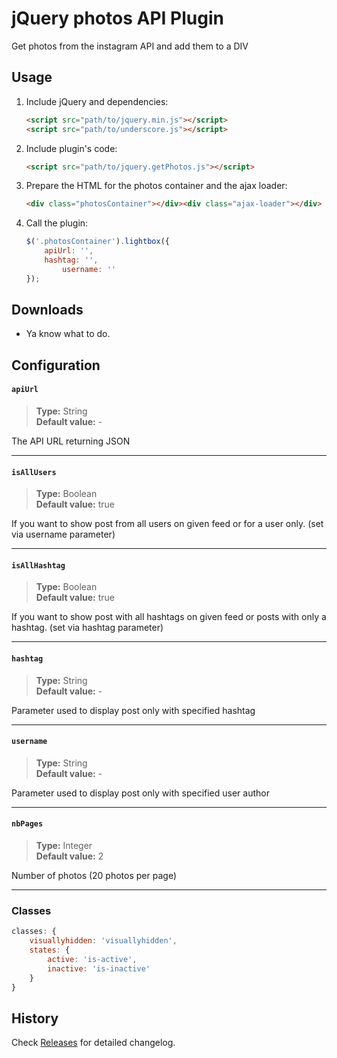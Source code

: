 # jQuery photos API Plugin
Get photos from the instagram API and add them to a DIV

## Usage

1. Include jQuery and dependencies:

	```html
	<script src="path/to/jquery.min.js"></script>
	<script src="path/to/underscore.js"></script>
	```

2. Include plugin's code:

	```html
	<script src="path/to/jquery.getPhotos.js"></script>
	```

3. Prepare the HTML for the photos container and the ajax loader:

	```html
	<div class="photosContainer"></div><div class="ajax-loader"></div>
	```

3. Call the plugin:

	```javascript
	$('.photosContainer').lightbox({
	    apiUrl: '',
	    hashtag: '',
            username: ''
	});
	```

## Downloads

* Ya know what to do.

## Configuration

#### `apiUrl`

> **Type:** String<br>
**Default value:** -

The API URL returning JSON

---

#### `isAllUsers`

> **Type:** Boolean<br>
**Default value:** true

If you want to show post from all users on given feed or for a user only. (set via username parameter)

---

#### `isAllHashtag`

> **Type:** Boolean<br>
**Default value:** true

If you want to show post with all hashtags on given feed or posts with only a hashtag. (set via hashtag parameter)

---

#### `hashtag`

> **Type:** String<br>
**Default value:** -

Parameter used to display post only with specified hashtag

---

#### `username`

> **Type:** String<br>
**Default value:** -

Parameter used to display post only with specified user author

---

#### `nbPages`

> **Type:** Integer<br>
**Default value:** 2

Number of photos (20 photos per page)

---


### Classes

```javascript
classes: {
    visuallyhidden: 'visuallyhidden',
    states: {
        active: 'is-active',
        inactive: 'is-inactive'
    }
}
```
## History

Check [Releases](../../releases) for detailed changelog.

